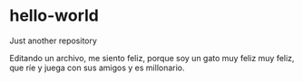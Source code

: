 # hello-world
Just another repository

Editando un archivo, me siento feliz, porque soy un gato muy feliz muy feliz, que ríe y juega
con sus amigos y es millonario.

